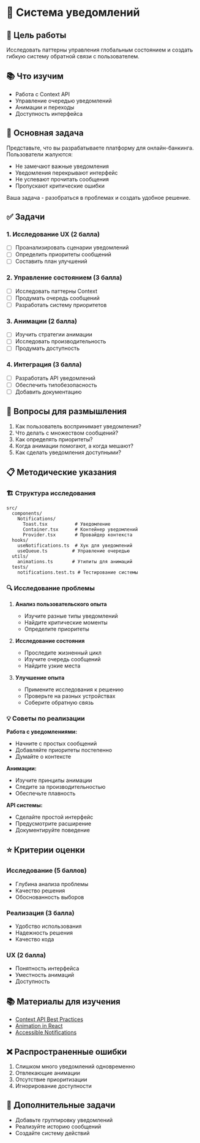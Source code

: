 # 🔔 Система уведомлений

## 🎯 Цель работы
Исследовать паттерны управления глобальным состоянием и создать гибкую систему обратной связи с пользователем.

## 📚 Что изучим
- Работа с Context API
- Управление очередью уведомлений
- Анимации и переходы
- Доступность интерфейса

## 🎯 Основная задача
Представьте, что вы разрабатываете платформу для онлайн-банкинга. Пользователи жалуются:
- Не замечают важные уведомления
- Уведомления перекрывают интерфейс
- Не успевают прочитать сообщения
- Пропускают критические ошибки

Ваша задача - разобраться в проблемах и создать удобное решение.

## ✅ Задачи

### 1. Исследование UX (2 балла)
- [ ] Проанализировать сценарии уведомлений
- [ ] Определить приоритеты сообщений
- [ ] Составить план улучшений

### 2. Управление состоянием (3 балла)
- [ ] Исследовать паттерны Context
- [ ] Продумать очередь сообщений
- [ ] Разработать систему приоритетов

### 3. Анимации (2 балла)
- [ ] Изучить стратегии анимации
- [ ] Исследовать производительность
- [ ] Продумать доступность

### 4. Интеграция (3 балла)
- [ ] Разработать API уведомлений
- [ ] Обеспечить типобезопасность
- [ ] Добавить документацию

## 🤔 Вопросы для размышления
1. Как пользователь воспринимает уведомления?
2. Что делать с множеством сообщений?
3. Как определять приоритеты?
4. Когда анимации помогают, а когда мешают?
5. Как сделать уведомления доступными?

## 📋 Методические указания

### 🏗 Структура исследования
```
src/
  components/
    Notifications/
      Toast.tsx          # Уведомление
      Container.tsx      # Контейнер уведомлений
      Provider.tsx       # Провайдер контекста
  hooks/
    useNotifications.ts  # Хук для уведомлений
    useQueue.ts         # Управление очередью
  utils/
    animations.ts       # Утилиты для анимаций
  tests/
    notifications.test.ts # Тестирование системы
```

### 🔍 Исследование проблемы

1. **Анализ пользовательского опыта**
   - Изучите разные типы уведомлений
   - Найдите критические моменты
   - Определите приоритеты

2. **Исследование состояния**
   - Проследите жизненный цикл
   - Изучите очередь сообщений
   - Найдите узкие места

3. **Улучшение опыта**
   - Примените исследования к решению
   - Проверьте на разных устройствах
   - Соберите обратную связь

### 💡 Советы по реализации

**Работа с уведомлениями:**
- Начните с простых сообщений
- Добавляйте приоритеты постепенно
- Думайте о контексте

**Анимации:**
- Изучите принципы анимации
- Следите за производительностью
- Обеспечьте плавность

**API системы:**
- Сделайте простой интерфейс
- Предусмотрите расширение
- Документируйте поведение

## ⭐ Критерии оценки

### Исследование (5 баллов)
- Глубина анализа проблемы
- Качество решения
- Обоснованность выборов

### Реализация (3 балла)
- Удобство использования
- Надежность решения
- Качество кода

### UX (2 балла)
- Понятность интерфейса
- Уместность анимаций
- Доступность

## 📚 Материалы для изучения
- [Context API Best Practices](https://reactjs.org/docs/context.html)
- [Animation in React](https://www.joshwcomeau.com/react/animation-guide/)
- [Accessible Notifications](https://www.w3.org/WAI/ARIA/apg/patterns/alert/)

## ❌ Распространенные ошибки
1. Слишком много уведомлений одновременно
2. Отвлекающие анимации
3. Отсутствие приоритизации
4. Игнорирование доступности

## 🚀 Дополнительные задачи
- Добавьте группировку уведомлений
- Реализуйте историю сообщений
- Создайте систему действий
